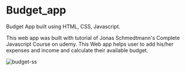 # Budget_app
Budget App built using HTML, CSS, Javascript.

This web app was built with tutorial of Jonas Schmedtmann's Complete Javascript Course on udemy. This Web app helps user to add his/her expenses and income and calculate their available budget.

![budget-ss](https://user-images.githubusercontent.com/59278577/85848568-fe88b080-b7c6-11ea-983d-e75cc6a5a384.PNG)